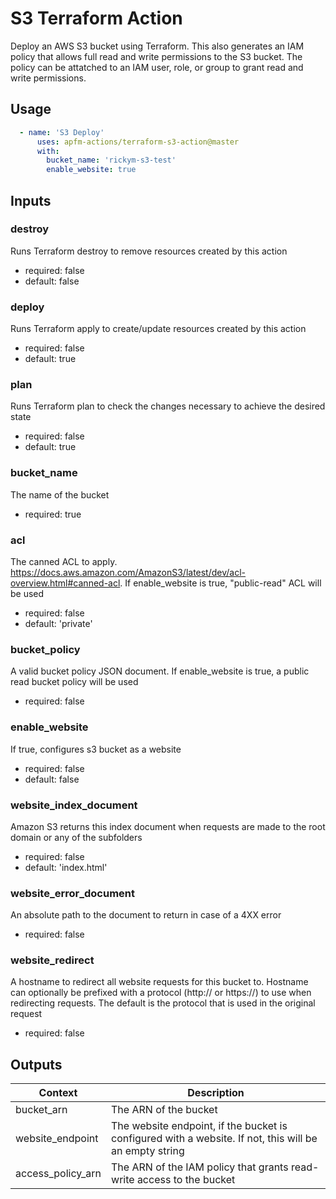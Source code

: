 S3 Terraform Action
============================
Deploy an AWS S3 bucket using Terraform. This also generates an IAM policy that allows full read and write permissions to the S3 bucket. The policy can be attatched to an IAM user, role, or group to grant read and write permissions.

Usage
-----

```yaml
  - name: 'S3 Deploy'
      uses: apfm-actions/terraform-s3-action@master
      with:
        bucket_name: 'rickym-s3-test'
        enable_website: true
```


Inputs
-----

### destroy
Runs Terraform destroy to remove resources created by this action
- required: false
- default: false

### deploy
Runs Terraform apply to create/update resources created by this action
- required: false
- default: true

### plan
Runs Terraform plan to check the changes necessary to achieve the desired state
- required: false
- default: true

### bucket_name
The name of the bucket
- required: true

### acl
The canned ACL to apply. https://docs.aws.amazon.com/AmazonS3/latest/dev/acl-overview.html#canned-acl. If enable_website is true, "public-read" ACL will be used
- required: false
- default: 'private'

### bucket_policy
A valid bucket policy JSON document. If enable_website is true, a public read bucket policy will be used
- required: false

### enable_website
If true, configures s3 bucket as a website
- required: false
- default: false

### website_index_document
Amazon S3 returns this index document when requests are made to the root domain or any of the subfolders
- required: false
- default: 'index.html'

### website_error_document
An absolute path to the document to return in case of a 4XX error
- required: false

### website_redirect
A hostname to redirect all website requests for this bucket to. Hostname can optionally be prefixed with a protocol (http:// or https://) to use when redirecting requests. The default is the protocol that is used in the original request
- required: false

Outputs
-------

|         Context            |              Description                |
|----------------------------|-----------------------------------------|
| bucket_arn                 | The ARN of the bucket                   |
| website_endpoint           | The website endpoint, if the bucket is configured with a website. If not, this will be an empty string        |
| access_policy_arn          | The ARN of the IAM policy that grants read-write access to the bucket  |
